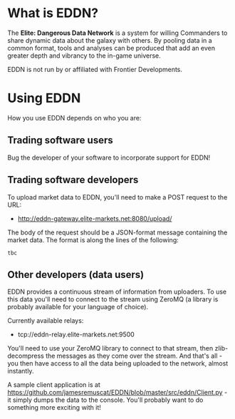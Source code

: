 # What is EDDN?

The **Elite: Dangerous Data Network** is a system for willing Commanders to share dynamic data about the galaxy with others. By pooling data in a common format, tools and analyses can be produced that add an even greater depth and vibrancy to the in-game universe.

EDDN is not run by or affiliated with Frontier Developments.

# Using EDDN

How you use EDDN depends on who you are:

## Trading software users

Bug the developer of your software to incorporate support for EDDN!

## Trading software developers

To upload market data to EDDN, you'll need to make a POST request to the URL:

* http://eddn-gateway.elite-markets.net:8080/upload/

The body of the request should be a JSON-format message containing the market data. The format is along the lines of the following:

`tbc`

## Other developers (data users)

EDDN provides a continuous stream of information from uploaders. To use this data you'll need to connect to the stream using ZeroMQ (a library is probably available for your language of choice).

Currently available relays:
* tcp://eddn-relay.elite-markets.net:9500

You'll need to use your ZeroMQ library to connect to that stream, then zlib-decompress the messages as they come over the stream. And that's all - you then have access to all the data being uploaded to the network, almost instantly.

A sample client application is at https://github.com/jamesremuscat/EDDN/blob/master/src/eddn/Client.py - it simply dumps the data to the console. You'll probably want to do something more exciting with it!